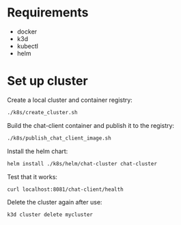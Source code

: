 # Requirements

- docker
- k3d
- kubectl
- helm

# Set up cluster

Create a local cluster and container registry:

```bash
./k8s/create_cluster.sh
```

Build the chat-client container and publish it to the registry:

```bash
./k8s/publish_chat_client_image.sh
```

Install the helm chart:

```bash
helm install ./k8s/helm/chat-cluster chat-cluster
```

Test that it works:

```bash
curl localhost:8081/chat-client/health
```

Delete the cluster again after use:

```bash
k3d cluster delete mycluster
```
